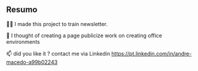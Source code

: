 
## Resumo
👩‍💻 I made this project to train newsletter.

🧠 I thought of creating a page publicize work on creating office
environments 

📫 did you like it ? contact me via Linkedin 
https://pt.linkedin.com/in/andre-macedo-a99b02243



